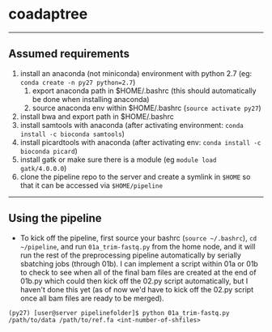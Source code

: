 # coadaptree
-----
## Assumed requirements
1. install an anaconda (not miniconda) environment with python 2.7 (eg: `conda create -n py27 python=2.7`)
    1. export anaconda path in $HOME/.bashrc (this should automatically be done when installing anaconda)
    1. source anaconda env within $HOME/.bashrc (`source activate py27`)
1. install bwa and export path in $HOME/.bashrc
1. install samtools with anaconda (after activating environment: `conda install -c bioconda samtools`)
1. install picardtools with anaconda (after activating env: `conda install -c bioconda picard`)
1. install gatk or make sure there is a module (eg `module load gatk/4.0.0.0`)
1. clone the pipeline repo to the server and create a symlink in `$HOME` so that it can be accessed via `$HOME/pipeline`

-----

## Using the pipeline
- To kick off the pipeline, first source your bashrc (`source ~/.bashrc`), `cd ~/pipeline`, and run `01a_trim-fastq.py` from the home node, and it will run the rest of the preprocessing pipeline automatically by serially sbatching jobs (through 01b). I can implement a script within 01a or 01b to check to see when all of the final bam files are created at the end of 01b.py which could then kick off the 02.py script automatically, but I haven't done this yet (as of now we'd have to kick off the 02.py script once all bam files are ready to be merged).

`(py27) [user@server pipelinefolder]$ python 01a_trim-fastq.py /path/to/data /path/to/ref.fa <int-number-of-shfiles>`
